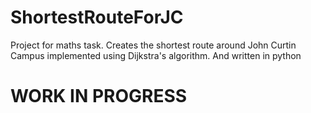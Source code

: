 # ShortestRouteForJC
Project for maths task. Creates the shortest route around John Curtin Campus implemented using Dijkstra's algorithm. And written in python

# WORK IN PROGRESS
